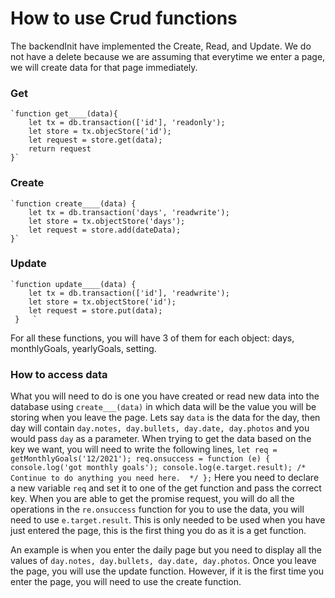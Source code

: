# How to use Crud functions
The backendInit have implemented the Create, Read, and Update. We do not have a delete because we are assuming that everytime we enter a page, we will create data for that page immediately.
### 	Get

    `function get____(data){
	    let tx = db.transaction(['id'], 'readonly');
	    let store = tx.objecStore('id');
	    let request = store.get(data);
	    return request
	}`

### Create

    `function create____(data) {  
	    let tx = db.transaction('days', 'readwrite');  
	    let store = tx.objectStore('days');  
	    let request = store.add(dateData);    
    }`

### Update

	`function update____(data) {
		let tx = db.transaction(['id'], 'readwrite');  
	    let store = tx.objectStore('id');  
	    let request = store.put(data);
	 }   `

For all these functions, you will have 3 of them for each object: days, monthlyGoals, yearlyGoals, setting.

### How to access data
What you will need to do is one you have created or read new data into the database using `create___(data)` in which data will be the value you will be storing when you leave the page. Lets say `data`  is the data for the day, then day will contain `day.notes, day.bullets, day.date, day.photos`
 and you would pass `day` as a parameter. 
 When trying to get the data based on the key we want, you will need to write the following lines,
    `
	   let req = getMonthlyGoals('12/2021');
       req.onsuccess = function (e) {
        console.log('got monthly goals');
        console.log(e.target.result);
        /*
	        Continue to do anything you need here. 
        */
       };
    `
Here you need to declare a new variable `req` and set it to one of the get function and pass the correct key. When you are able to get the promise request, you will do all the operations in the `re.onsuccess` function for you to use the data, you will need to use `e.target.result`.
This is only needed to be used when you have just entered the page, this is the first thing you do as it is a get function.

An example is when you enter the daily page but you need to display all the values of `day.notes, day.bullets, day.date, day.photos`. Once you leave the page, you will use the update function. However, if it is the first time you enter the page, you will need to use the create function.